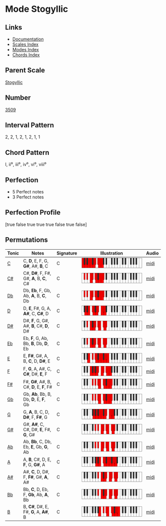 # Mode Stogyllic

## Links

- [Documentation](README.md)
- [Scales Index](Scales.md)
- [Modes Index](Modes.md)
- [Chords Index](Chords.md)

## Parent Scale

[Stogyllic](ScaleStogyllic.md)

## Number

[3509](https://ianring.com/musictheory/scales/3509)

## Interval Pattern

2, 2, 1, 2, 1, 2, 1, 1

## Chord Pattern

I, ii⁰, iii⁰, iv⁰, vi⁰, viii⁰

## Perfection

- 5 Perfect notes
- 3 Perfect notes

## Perfection Profile

[true false true true true false true false]

## Permutations

| Tonic | Notes | Signature | Illustration | Audio |
|-------|-------|-----------|--------------|-------|
| [C](ModeCNaturalStogyllic.md) | C, **D**, E, F, G, **G#**, A#, **B**, C | C | ![CNaturalStogyllic](ModeCNaturalStogyllic.png) | [midi](https://github.com/edipermadi/music/blob/main/docs/ModeCNaturalStogyllic.mid?raw=true) |
| [C#](ModeCSharpStogyllic.md) | C#, **D#**, F, F#, G#, **A**, B, **C**, C# | C | ![CSharpStogyllic](ModeCSharpStogyllic.png) | [midi](https://github.com/edipermadi/music/blob/main/docs/ModeCSharpStogyllic.mid?raw=true) |
| [Db](ModeDFlatStogyllic.md) | Db, **Eb**, F, Gb, Ab, **A**, B, **C**, Db | C | ![DFlatStogyllic](ModeDFlatStogyllic.png) | [midi](https://github.com/edipermadi/music/blob/main/docs/ModeDFlatStogyllic.mid?raw=true) |
| [D](ModeDNaturalStogyllic.md) | D, **E**, F#, G, A, **A#**, C, **C#**, D | C | ![DNaturalStogyllic](ModeDNaturalStogyllic.png) | [midi](https://github.com/edipermadi/music/blob/main/docs/ModeDNaturalStogyllic.mid?raw=true) |
| [D#](ModeDSharpStogyllic.md) | D#, **F**, G, G#, A#, **B**, C#, **D**, D# | C | ![DSharpStogyllic](ModeDSharpStogyllic.png) | [midi](https://github.com/edipermadi/music/blob/main/docs/ModeDSharpStogyllic.mid?raw=true) |
| [Eb](ModeEFlatStogyllic.md) | Eb, **F**, G, Ab, Bb, **B**, Db, **D**, Eb | C | ![EFlatStogyllic](ModeEFlatStogyllic.png) | [midi](https://github.com/edipermadi/music/blob/main/docs/ModeEFlatStogyllic.mid?raw=true) |
| [E](ModeENaturalStogyllic.md) | E, **F#**, G#, A, B, **C**, D, **D#**, E | C | ![ENaturalStogyllic](ModeENaturalStogyllic.png) | [midi](https://github.com/edipermadi/music/blob/main/docs/ModeENaturalStogyllic.mid?raw=true) |
| [F](ModeFNaturalStogyllic.md) | F, **G**, A, A#, C, **C#**, D#, **E**, F | C | ![FNaturalStogyllic](ModeFNaturalStogyllic.png) | [midi](https://github.com/edipermadi/music/blob/main/docs/ModeFNaturalStogyllic.mid?raw=true) |
| [F#](ModeFSharpStogyllic.md) | F#, **G#**, A#, B, C#, **D**, E, **F**, F# | C | ![FSharpStogyllic](ModeFSharpStogyllic.png) | [midi](https://github.com/edipermadi/music/blob/main/docs/ModeFSharpStogyllic.mid?raw=true) |
| [Gb](ModeGFlatStogyllic.md) | Gb, **Ab**, Bb, B, Db, **D**, E, **F**, Gb | C | ![GFlatStogyllic](ModeGFlatStogyllic.png) | [midi](https://github.com/edipermadi/music/blob/main/docs/ModeGFlatStogyllic.mid?raw=true) |
| [G](ModeGNaturalStogyllic.md) | G, **A**, B, C, D, **D#**, F, **F#**, G | C | ![GNaturalStogyllic](ModeGNaturalStogyllic.png) | [midi](https://github.com/edipermadi/music/blob/main/docs/ModeGNaturalStogyllic.mid?raw=true) |
| [G#](ModeGSharpStogyllic.md) | G#, **A#**, C, C#, D#, **E**, F#, **G**, G# | C | ![GSharpStogyllic](ModeGSharpStogyllic.png) | [midi](https://github.com/edipermadi/music/blob/main/docs/ModeGSharpStogyllic.mid?raw=true) |
| [Ab](ModeAFlatStogyllic.md) | Ab, **Bb**, C, Db, Eb, **E**, Gb, **G**, Ab | C | ![AFlatStogyllic](ModeAFlatStogyllic.png) | [midi](https://github.com/edipermadi/music/blob/main/docs/ModeAFlatStogyllic.mid?raw=true) |
| [A](ModeANaturalStogyllic.md) | A, **B**, C#, D, E, **F**, G, **G#**, A | C | ![ANaturalStogyllic](ModeANaturalStogyllic.png) | [midi](https://github.com/edipermadi/music/blob/main/docs/ModeANaturalStogyllic.mid?raw=true) |
| [A#](ModeASharpStogyllic.md) | A#, **C**, D, D#, F, **F#**, G#, **A**, A# | C | ![ASharpStogyllic](ModeASharpStogyllic.png) | [midi](https://github.com/edipermadi/music/blob/main/docs/ModeASharpStogyllic.mid?raw=true) |
| [Bb](ModeBFlatStogyllic.md) | Bb, **C**, D, Eb, F, **Gb**, Ab, **A**, Bb | C | ![BFlatStogyllic](ModeBFlatStogyllic.png) | [midi](https://github.com/edipermadi/music/blob/main/docs/ModeBFlatStogyllic.mid?raw=true) |
| [B](ModeBNaturalStogyllic.md) | B, **C#**, D#, E, F#, **G**, A, **A#**, B | C | ![BNaturalStogyllic](ModeBNaturalStogyllic.png) | [midi](https://github.com/edipermadi/music/blob/main/docs/ModeBNaturalStogyllic.mid?raw=true) |
